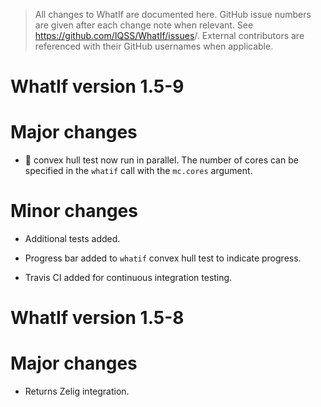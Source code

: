 > All changes to WhatIf are documented here. GitHub issue numbers are given after
each change note when relevant. See <https://github.com/IQSS/WhatIf/issues>/. 
External contributors are referenced with their GitHub usernames when 
applicable.

WhatIf version 1.5-9
===============================

# Major changes

-   :rocket: convex hull test now run in parallel. The number of cores can be 
specified in the `whatif` call with the `mc.cores` argument.

# Minor changes

-   Additional tests added.

-   Progress bar added to `whatif` convex hull test to indicate progress.

-   Travis CI added for continuous integration testing.

WhatIf version 1.5-8
===============================

# Major changes

-   Returns Zelig integration.
